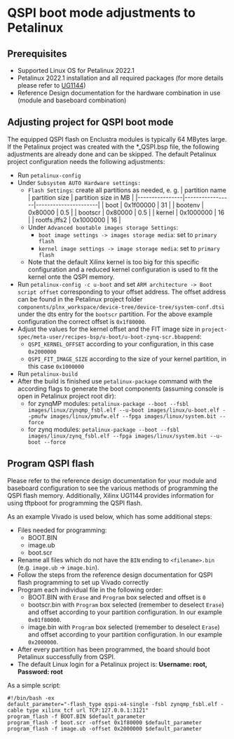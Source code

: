 # QSPI boot mode adjustments to Petalinux

## Prerequisites

- Supported Linux OS for Petalinux 2022.1
- Petalinux 2022.1 installation and all required packages (for more details please refer to [UG1144])
- Reference Design documentation for the hardware combination in use (module and baseboard combination)

## Adjusting project for QSPI boot mode

The equipped QSPI flash on Enclustra modules is typically 64 MBytes large. If the Petalinux project was created with the *_QSPI.bsp file, the following adjustments are already done and can be skipped. The default Petalinux project configuration needs the following adjustments:

- Run `petalinux-config`
- Under `Subsystem AUTO Hardware settings:`
    - `Flash Settings`: create all partitions as needed, e. g.
        | partition name | partition size  | partition size in MB |
        |----------------|-----------------|----------------------|
        | boot           | 0x1f00000       | 31                   |
        | bootenv        | 0x80000         | 0.5                  |
        | bootscr        | 0x80000         | 0.5                  |
        | kernel         | 0x1000000       | 16                   |
        | rootfs.jffs2   | 0x1000000       | 16                   |
    - Under `Advanced bootable images storage Settings`:
        - `boot image settings -> images storage media`: set to `primary flash`
        - `kernel image settings -> image storage media`: set to `primary flash`
    - Note that the default Xilinx kernel is too big for this specific configuration and a reduced kernel configuration is used to fit the kernel onte the QSPI memory.
- Run `petalinux-config -c u-boot` and set `ARM architecture -> Boot script offset` corresponding to your offset address. The offset address can be found in the Petalinux project folder `components/plnx_workspace/device-tree/device-tree/system-conf.dtsi` under the dts entry for the `bootscr` partition. For the above example configuration the correct offset is `0x1f80000`.
- Adjust the values for the kernel offset and the FIT image size in `project-spec/meta-user/recipes-bsp/u-boot/u-boot-zynq-scr.bbappend`:
    - `QSPI_KERNEL_OFFSET` according to your configuration, in this case `0x2000000`
    - `QSPI_FIT_IMAGE_SIZE` according to the size of your kernel partition, in this case `0x1000000`
- Run `petalinux-build`
- After the build is finished use `petalinux-package` command with the according flags to generate the boot components (assuming console is open in Petalinux project root dir):
    - for zynqMP modules:
        `petalinux-package --boot --fsbl images/linux/zynqmp_fsbl.elf --u-boot images/linux/u-boot.elf --pmufw images/linux/pmufw.elf --fpga images/linux/system.bit --force`
    - for zynq modules:
        `petalinux-package --boot --fsbl images/linux/zynq_fsbl.elf --fpga images/linux/system.bit --u-boot --force`

## Program QSPI flash

Please refer to the reference design documentation for your module and baseboard configuration to see the various methods of programming the QSPI flash memory. Additionally, Xilinx UG1144 provides information for using tftpboot for programming the QSPI flash.

As an example Vivado is used below, which has some additional steps:
- Files needed for programming:
    - BOOT.BIN
    - image.ub
    - boot.scr
- Rename all files which do not have the `BIN` ending to `<filename>.bin` (e.g. `image.ub` -> `image.bin`).
- Follow the steps from the reference design documentation for QSPI flash programming to set up Vivado correctly
- Program each individual file in the following order:
    - BOOT.BIN with `Erase` and `Program` box selected and offset is `0`
    - bootscr.bin with `Program` box selected (remember to deselect `Erase`) and offset according to your partition configuration. In our example `0x01f80000`.
    - image.bin with `Program` box selected (remember to deselect `Erase`) and offset according to your partition configuration. In our example `0x2000000`.
- After every partition has been programmed, the board should boot Petalinux successfully from QSPI.
- The default Linux login for a Petalinux project is: **Username: root, Password: root**

As a simple script:
```
#!/bin/bash -ex
default_parameter="-flash_type qspi-x4-single -fsbl zynqmp_fsbl.elf -cable type xilinx_tcf url TCP:127.0.0.1:3121"
program_flash -f BOOT.BIN $default_parameter
program_flash -f boot.scr -offset 0x1f80000 $default_parameter
program_flash -f image.ub -offset 0x2000000 $default_parameter
```
[UG1144]: https://www.xilinx.com/support/documentation/sw_manuals/xilinx2022_1/ug1144-petalinux-tools-reference-guide.pdf
